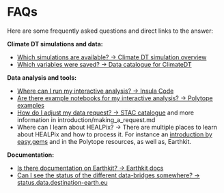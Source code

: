 # FAQs
Here are some frequently asked questions and direct links to the answer:

**Climate DT simulations and data:**
- [Which simulations are available? -> Climate DT simulation overview](https://destine.ecmwf.int/climate-change-adaptation-digital-twin-climate-dt/)
- [Which variables were saved? -> Data catalogue for ClimateDT](https://confluence.ecmwf.int/display/DDCZ/Climate+DT+Phase+1+data+catalogue#ClimateDTPhase1datacatalogue-Outputparameters)

**Data analysis and tools:**
- [Where can I run my interactive analysis? -> Insula Code](https://platform.destine.eu/services/service/insula-code/)
- [Are there example notebooks for my interactive analysis? -> Polytope examples](https://github.com/destination-earth-digital-twins/polytope-examples/tree/main/climate-dt)
- [How do I adjust my data request? -> STAC catalogue](https://qubed.lumi.apps.dte.destination-earth.eu/) and more information in introduction/making_a_request.md
- Where can I learn about HEALPix? -> There are multiple places to learn about HEALPix and how to process it. For instance an [introduction by easy.gems](https://easy.gems.dkrz.de/Processing/healpix/index.html) and in the Polytope resources, as well as, Earthkit.

**Documentation:**
- [Is there documentation on Earthkit? -> Earthkit docs](https://earthkit.readthedocs.io/en/latest/)
- [Can I see the status of the different data-bridges somewhere? -> status.data.destination-earth.eu](https://status.data.destination-earth.eu/LUMI)